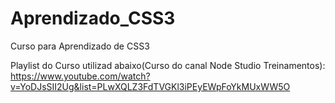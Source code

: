 # Aprendizado_CSS3
Curso para Aprendizado de CSS3

Playlist do Curso utilizad abaixo(Curso do canal Node Studio Treinamentos): 
https://www.youtube.com/watch?v=YoDJsSII2Ug&list=PLwXQLZ3FdTVGKl3iPEyEWpFoYkMUxWW5O

